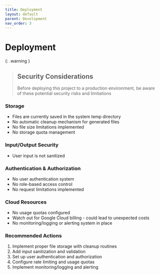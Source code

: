 ```yaml
---
title: Deployment
layout: default
parent: Development
nav_order: 3
---
```


# Deployment

{: .warning }
> ## Security Considerations
> Before deploying this project to a production environment, be aware of these potential security risks and limitations

### Storage
- Files are currently saved in the system temp directory
- No automatic cleanup mechanism for generated files
- No file size limitations implemented
- No storage quota management

### Input/Output Security
- User input is not sanitized

### Authentication & Authorization
- No user authentication system
- No role-based access control
- No request limitations implemented

### Cloud Resources
- No usage quotas configured
- Watch out for Google Cloud billing - could lead to unexpected costs
- No monitoring/logging or alerting system in place

### Recommended Actions
1. Implement proper file storage with cleanup routines
2. Add input sanitization and validation
3. Set up user authentication and authorization
4. Configure rate limiting and usage quotas
5. Implement monitoring/logging and alerting